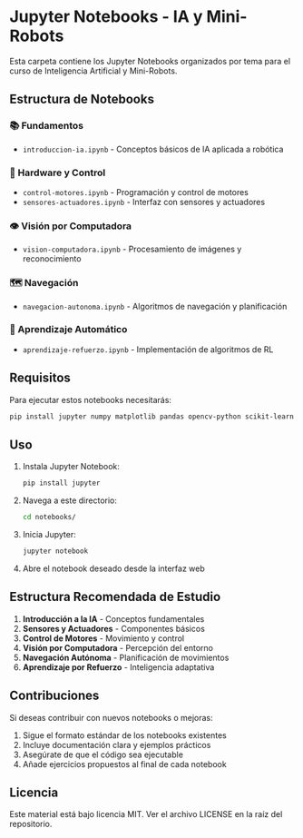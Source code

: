 # Jupyter Notebooks - IA y Mini-Robots

Esta carpeta contiene los Jupyter Notebooks organizados por tema para el curso de Inteligencia Artificial y Mini-Robots.

## Estructura de Notebooks

### 📚 Fundamentos
- `introduccion-ia.ipynb` - Conceptos básicos de IA aplicada a robótica

### 🔧 Hardware y Control
- `control-motores.ipynb` - Programación y control de motores
- `sensores-actuadores.ipynb` - Interfaz con sensores y actuadores

### 👁️ Visión por Computadora
- `vision-computadora.ipynb` - Procesamiento de imágenes y reconocimiento

### 🗺️ Navegación
- `navegacion-autonoma.ipynb` - Algoritmos de navegación y planificación

### 🤖 Aprendizaje Automático
- `aprendizaje-refuerzo.ipynb` - Implementación de algoritmos de RL

## Requisitos

Para ejecutar estos notebooks necesitarás:

```bash
pip install jupyter numpy matplotlib pandas opencv-python scikit-learn
```

## Uso

1. Instala Jupyter Notebook:
   ```bash
   pip install jupyter
   ```

2. Navega a este directorio:
   ```bash
   cd notebooks/
   ```

3. Inicia Jupyter:
   ```bash
   jupyter notebook
   ```

4. Abre el notebook deseado desde la interfaz web

## Estructura Recomendada de Estudio

1. **Introducción a la IA** - Conceptos fundamentales
2. **Sensores y Actuadores** - Componentes básicos
3. **Control de Motores** - Movimiento y control
4. **Visión por Computadora** - Percepción del entorno
5. **Navegación Autónoma** - Planificación de movimientos
6. **Aprendizaje por Refuerzo** - Inteligencia adaptativa

## Contribuciones

Si deseas contribuir con nuevos notebooks o mejoras:

1. Sigue el formato estándar de los notebooks existentes
2. Incluye documentación clara y ejemplos prácticos
3. Asegúrate de que el código sea ejecutable
4. Añade ejercicios propuestos al final de cada notebook

## Licencia

Este material está bajo licencia MIT. Ver el archivo LICENSE en la raíz del repositorio.